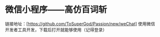 # 微信小程序——高仿百词斩
链接地址：[https://github.com/ToSuperGod/Passion/new/weChat]
使用微信开发者工具开发，下载后打开就能够使用（记得登录）
